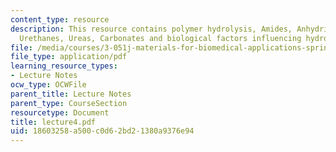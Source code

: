 ```yaml
---
content_type: resource
description: This resource contains polymer hydrolysis, Amides, Anhydrides, Ethers,
  Urethanes, Ureas, Carbonates and biological factors influencing hydrolysis.
file: /media/courses/3-051j-materials-for-biomedical-applications-spring-2006/18603258a500c0d62bd21380a9376e94_lecture4.pdf
file_type: application/pdf
learning_resource_types:
- Lecture Notes
ocw_type: OCWFile
parent_title: Lecture Notes
parent_type: CourseSection
resourcetype: Document
title: lecture4.pdf
uid: 18603258-a500-c0d6-2bd2-1380a9376e94
---
```

